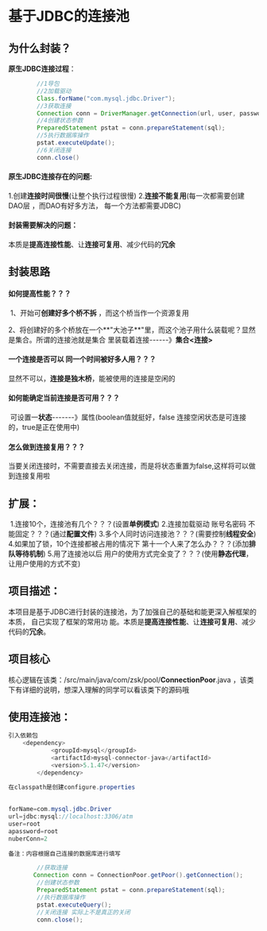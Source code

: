 # 基于JDBC的连接池

## 为什么封装？

**原生JDBC连接过程**：

~~~java
        //1导包
        //2加载驱动
        Class.forName("com.mysql.jdbc.Driver");  
        //3获取连接
        Connection conn = DriverManager.getConnection(url, user, password);
        //4创建状态参数
        PreparedStatement pstat = conn.prepareStatement(sql);
        //5执行数据库操作
        pstat.executeUpdate();
        //6关闭连接
        conn.close()
~~~

#### **原生JDBC连接存在的问题:**

  1.创建**连接时间很慢**(让整个执行过程很慢)
  2.**连接不能复用**(每一次都需要创建 DAO层 ，而DAO有好多方法， 每一个方法都需要JDBC)

#### **封装需要解决的问题：**

本质是**提高连接性能**、让**连接可复用**、减少代码的**冗余**

## 封装思路

#### **如何提高性能**？？？

​       1、开始可**创建好多个桥不拆** ，而这个桥当作一个资源复用

​       2、将创建好的多个桥放在一个**"大池子**"里，而这个池子用什么装载呢？显然是集合。所谓的连接池就是集合          			里装载着连接------》**集合<连接>**

#### **一个连接是否可以 同一个时间被好多人用？？？**

​	      显然不可以，**连接是独木桥**，能被使用的连接是空闲的

#### **如何能确定当前连接是否可用？？？** 

​         可设置一**状态**-------》属性(boolean值就挺好，false 连接空闲状态是可连接的，true是正在使用中)

#### **怎么做到连接复用？**？？

​        当要关闭连接时，不需要直接去关闭连接，而是将状态重置为false,这样将可以做到连接复用啦

## 扩展：

​    1.连接10个，连接池有几个？？？(设置**单例模式**)
​	2.连接加载驱动 账号名密码 不能固定？？？(通过**配置文件**)
​	3.多个人同时访问连接池？？？(需要控制**线程安全**)
​	4.如果加了锁，10个连接都被占用的情况下  第十一个人来了怎么办？？？(添加**排队等待机制**)
​	5.用了连接池以后 用户的使用方式完全变了？？？(使用**静态代理**，让用户使用的方式不变)

## 项目描述：

本项目是基于JDBC进行封装的连接池，为了加强自己的基础和能更深入解框架的本质， 自己实现了框架的常用功 能。本质是**提高连接性能**、让**连接可复用**、减少代码的**冗余**。

## 项目核心

核心逻辑在该类：/src/main/java/com/zsk/pool/**ConnectionPoor**.java ，该类下有详细的说明，想深入理解的同学可以看该类下的源码哦



## 使用连接池：

```java
引入依赖包
    <dependency>
            <groupId>mysql</groupId>
            <artifactId>mysql-connector-java</artifactId>
            <version>5.1.47</version>
        </dependency>
```

```java
在classpath是创建configure.properties
    
    
forName=com.mysql.jdbc.Driver
url=jdbc:mysql://localhost:3306/atm
user=root
apassword=root
nuberConn=2
    
备注：内容根据自己连接的数据库进行填写

```

```java
     	//获取连接
       Connection conn = ConnectionPoor.getPoor().getConnection();
        //创建状态参数
        PreparedStatement pstat = conn.prepareStatement(sql);
        //执行数据库操作
        pstat.executeQuery();
		//关闭连接 实际上不是真正的关闭
        conn.close();

```

